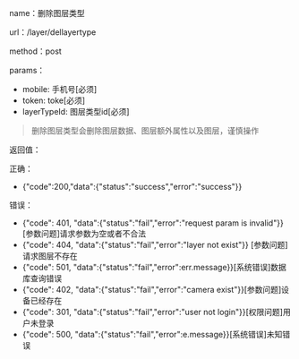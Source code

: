 name：删除图层类型

url：/layer/dellayertype

method：post

params：

* mobile: 手机号[必须]
* token: toke[必须]
* layerTypeId: 图层类型id[必须]

> 删除图层类型会删除图层数据、图层额外属性以及图层，谨慎操作

返回值：

正确：

* {"code":200,"data":{"status":"success","error":"success"}}

错误：

* {"code": 401, "data":{"status":"fail","error":"request param is invalid"}} [参数问题]请求参数为空或者不合法
* {"code": 404, "data":{"status":"fail","error":"layer not exist"}} [参数问题]请求图层不存在
* {"code": 501, "data":{"status":"fail","error":err.message}}[系统错误]数据库查询错误
* {"code": 402, "data":{"status":"fail","error":"camera exist"}}[参数问题]设备已经存在
* {"code": 301, "data":{"status":"fail","error":"user not login"}}[权限问题]用户未登录
* {"code": 500, "data":{"status":"fail","error":e.message}}[系统错误]未知错误
